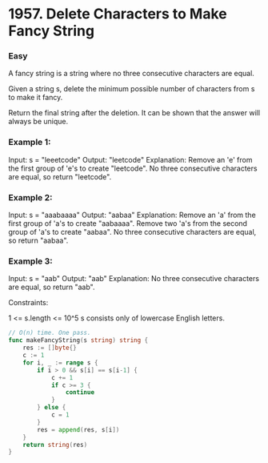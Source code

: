 # 1957. Delete Characters to Make Fancy String

### Easy

A fancy string is a string where no three consecutive characters are equal.

Given a string s, delete the minimum possible number of characters from s to make it fancy.

Return the final string after the deletion. It can be shown that the answer will always be unique.

### Example 1:

Input: s = "leeetcode"
Output: "leetcode"
Explanation:
Remove an 'e' from the first group of 'e's to create "leetcode".
No three consecutive characters are equal, so return "leetcode".

### Example 2:

Input: s = "aaabaaaa"
Output: "aabaa"
Explanation:
Remove an 'a' from the first group of 'a's to create "aabaaaa".
Remove two 'a's from the second group of 'a's to create "aabaa".
No three consecutive characters are equal, so return "aabaa".

### Example 3:

Input: s = "aab"
Output: "aab"
Explanation: No three consecutive characters are equal, so return "aab".

Constraints:

1 <= s.length <= 10^5
s consists only of lowercase English letters.

```go
// O(n) time. One pass.
func makeFancyString(s string) string {
	res := []byte{}
	c := 1
	for i, _ := range s {
		if i > 0 && s[i] == s[i-1] {
			c += 1
			if c >= 3 {
				continue
			}
		} else {
			c = 1
		}
		res = append(res, s[i])
	}
	return string(res)
}
```